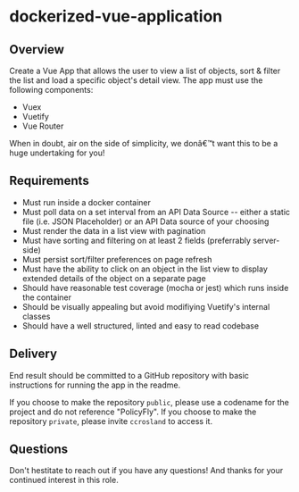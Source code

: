 # dockerized-vue-application

## Overview

Create a Vue App that allows the user to view a list of objects, sort & filter the list and load a specific object's detail view. The app must use the following components:

- Vuex
- Vuetify
- Vue Router

When in doubt, air on the side of simplicity, we donâ€™t want this to be a huge undertaking for you!

## Requirements

- Must run inside a docker container
- Must poll data on a set interval from an API Data Source -- either a static file (i.e. JSON Placeholder) or an API Data source of your choosing
- Must render the data in a list view with pagination
- Must have sorting and filtering on at least 2 fields (preferrably server-side)
- Must persist sort/filter preferences on page refresh
- Must have the ability to click on an object in the list view to display extended details of the object on a separate page
- Should have reasonable test coverage (mocha or jest) which runs inside the container
- Should be visually appealing but avoid modifiying Vuetify's internal classes
- Should have a well structured, linted and easy to read codebase

## Delivery

End result should be committed to a GitHub repository with basic instructions for running the app in the readme.

If you choose to make the repository `public`, please use a codename for the project and do not reference "PolicyFly". If you choose to make the repository `private`, please invite `ccrosland` to access it.

## Questions

Don't hestitate to reach out if you have any questions! And thanks for your continued interest in this role.
